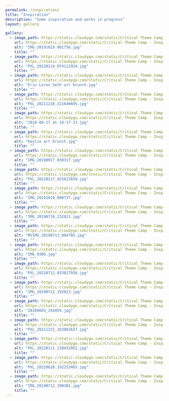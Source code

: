 ```yaml
---
permalink: /inspiration/
title: "Inspiration"
description: "Some inspiration and works in progress"
layout: gallery

gallery:
  - image_path: https://static.cloudygo.com/static/Critical Theme Camp - Inspiration/IMG_20191019_001756_thumb.jpg
    url: https://static.cloudygo.com/static/Critical Theme Camp - Inspiration/IMG_20191019_001756.jpg
    alt: "IMG_20191019_001756.jpg"
    title: ""
  - image_path: https://static.cloudygo.com/static/Critical Theme Camp - Inspiration/PXL_20220114_074112924_thumb.jpg
    url: https://static.cloudygo.com/static/Critical Theme Camp - Inspiration/PXL_20220114_074112924.jpg
    alt: "PXL_20220114_074112924.jpg"
    title: ""
  - image_path: https://static.cloudygo.com/static/Critical Theme Camp - Inspiration/Erin Loren Seth art brunch_thumb.jpg
    url: https://static.cloudygo.com/static/Critical Theme Camp - Inspiration/Erin Loren Seth art brunch.jpg
    alt: "Erin Loren Seth art brunch.jpg"
    title: ""
  - image_path: https://static.cloudygo.com/static/Critical Theme Camp - Inspiration/PXL_20211228_221640695_thumb.jpg
    url: https://static.cloudygo.com/static/Critical Theme Camp - Inspiration/PXL_20211228_221640695.jpg
    alt: "PXL_20211228_221640695.jpg"
    title: ""
  - image_path: https://static.cloudygo.com/static/Critical Theme Camp - Inspiration/2018-08-27 at 18-17-23_thumb.jpg
    url: https://static.cloudygo.com/static/Critical Theme Camp - Inspiration/2018-08-27 at 18-17-23.jpg
    alt: "2018-08-27 at 18-17-23.jpg"
    title: ""
  - image_path: https://static.cloudygo.com/static/Critical Theme Camp - Inspiration/Kaylie art brunch_thumb.jpg
    url: https://static.cloudygo.com/static/Critical Theme Camp - Inspiration/Kaylie art brunch.jpg
    alt: "Kaylie art brunch.jpg"
    title: ""
  - image_path: https://static.cloudygo.com/static/Critical Theme Camp - Inspiration/IMG_20190917_030317_thumb.jpg
    url: https://static.cloudygo.com/static/Critical Theme Camp - Inspiration/IMG_20190917_030317.jpg
    alt: "IMG_20190917_030317.jpg"
    title: ""
  - image_path: https://static.cloudygo.com/static/Critical Theme Camp - Inspiration/PXL_20220117_025622659_thumb.jpg
    url: https://static.cloudygo.com/static/Critical Theme Camp - Inspiration/PXL_20220117_025622659.jpg
    alt: "PXL_20220117_025622659.jpg"
    title: ""
  - image_path: https://static.cloudygo.com/static/Critical Theme Camp - Inspiration/IMG_20191019_000737_thumb.jpg
    url: https://static.cloudygo.com/static/Critical Theme Camp - Inspiration/IMG_20191019_000737.jpg
    alt: "IMG_20191019_000737.jpg"
    title: ""
  - image_path: https://static.cloudygo.com/static/Critical Theme Camp - Inspiration/IMG_20190710_232821_thumb.jpg
    url: https://static.cloudygo.com/static/Critical Theme Camp - Inspiration/IMG_20190710_232821.jpg
    alt: "IMG_20190710_232821.jpg"
    title: ""
  - image_path: https://static.cloudygo.com/static/Critical Theme Camp - Inspiration/MVIMG_20190713_004705_thumb.jpg
    url: https://static.cloudygo.com/static/Critical Theme Camp - Inspiration/MVIMG_20190713_004705.jpg
    alt: "MVIMG_20190713_004705.jpg"
    title: ""
  - image_path: https://static.cloudygo.com/static/Critical Theme Camp - Inspiration/IMG_9386_thumb.jpg
    url: https://static.cloudygo.com/static/Critical Theme Camp - Inspiration/IMG_9386.jpg
    alt: "IMG_9386.jpg"
    title: ""
  - image_path: https://static.cloudygo.com/static/Critical Theme Camp - Inspiration/PXL_20210712_033827938_thumb.jpg
    url: https://static.cloudygo.com/static/Critical Theme Camp - Inspiration/PXL_20210712_033827938.jpg
    alt: "PXL_20210712_033827938.jpg"
    title: ""
  - image_path: https://static.cloudygo.com/static/Critical Theme Camp - Inspiration/IMG_20190712_192023_thumb.jpg
    url: https://static.cloudygo.com/static/Critical Theme Camp - Inspiration/IMG_20190712_192023.jpg
    alt: "IMG_20190712_192023.jpg"
    title: ""
  - image_path: https://static.cloudygo.com/static/Critical Theme Camp - Inspiration/20180603_191059_thumb.jpg
    url: https://static.cloudygo.com/static/Critical Theme Camp - Inspiration/20180603_191059.jpg
    alt: "20180603_191059.jpg"
    title: ""
  - image_path: https://static.cloudygo.com/static/Critical Theme Camp - Inspiration/PXL_20211221_103801637_thumb.jpg
    url: https://static.cloudygo.com/static/Critical Theme Camp - Inspiration/PXL_20211221_103801637.jpg
    alt: "PXL_20211221_103801637.jpg"
    title: ""
  - image_path: https://static.cloudygo.com/static/Critical Theme Camp - Inspiration/PXL_20220111_230431952_thumb.jpg
    url: https://static.cloudygo.com/static/Critical Theme Camp - Inspiration/PXL_20220111_230431952.jpg
    alt: "PXL_20220111_230431952.jpg"
    title: ""
  - image_path: https://static.cloudygo.com/static/Critical Theme Camp - Inspiration/PXL_20210628_192253465_thumb.jpg
    url: https://static.cloudygo.com/static/Critical Theme Camp - Inspiration/PXL_20210628_192253465.jpg
    alt: "PXL_20210628_192253465.jpg"
    title: ""
  - image_path: https://static.cloudygo.com/static/Critical Theme Camp - Inspiration/IMG_20190712_190301_thumb.jpg
    url: https://static.cloudygo.com/static/Critical Theme Camp - Inspiration/IMG_20190712_190301.jpg
    alt: "IMG_20190712_190301.jpg"
    title: ""
---
```


